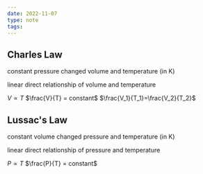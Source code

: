 ```yaml
---
date: 2022-11-07
type: note
tags: 
---
```


## Charles Law
constant pressure
changed volume and temperature (in K)

linear direct relationship of volume and temperature

$V \propto T$
$\frac{V}{T} = constant$
$\frac{V_1}{T_1}=\frac{V_2}{T_2}$

## Lussac's Law
constant volume
changed pressure and temperature (in K)

linear direct relationship of pressure and temperature

$P \propto T$
$\frac{P}{T} = constant$
